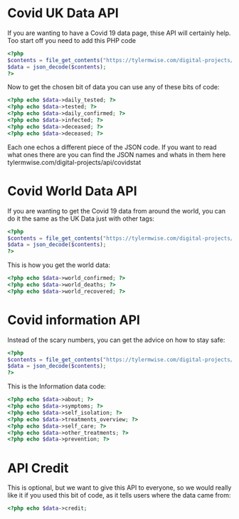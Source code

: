# Covid UK Data API
If you are wanting to have a Covid 19 data page, thise API will certainly help. Too start off you need to add this PHP code

```php
<?php
$contents = file_get_contents("https://tylermwise.com/digital-projects/api/covidstats");
$data = json_decode($contents);
?>
```

Now to get the chosen bit of data you can use any of these bits of code:
```php
<?php echo $data->daily_tested; ?>
<?php echo $data->tested; ?>
<?php echo $data->daily_confirmed; ?>
<?php echo $data->infected; ?>
<?php echo $data->deceased; ?>
<?php echo $data->deceased; ?>
```
Each one echos a different piece of the JSON code. If you want to read what ones there are you can find the JSON names and whats in them here tylermwise.com/digital-projects/api/covidstat


# Covid World Data API
If you are wanting to get the Covid 19 data from around the world, you can do it the same as the UK Data just with other tags:

```php
<?php
$contents = file_get_contents("https://tylermwise.com/digital-projects/api/covidstats");
$data = json_decode($contents);
?>
```

This is how you get the world data:
```php
<?php echo $data->world_confirmed; ?>
<?php echo $data->world_deaths; ?>
<?php echo $data->world_recovered; ?>
```

# Covid information API
Instead of the scary numbers, you can get the advice on how to stay safe:

```php
<?php
$contents = file_get_contents("https://tylermwise.com/digital-projects/api/covidstats");
$data = json_decode($contents);
?>
```

This is the Information data code:
```php
<?php echo $data->about; ?>
<?php echo $data->symptoms; ?>
<?php echo $data->self_isolation; ?>
<?php echo $data->treatments_overview; ?>
<?php echo $data->self_care; ?>
<?php echo $data->other_treatments; ?>
<?php echo $data->prevention; ?>
```

# API Credit
This is optional, but we want to give this API to everyone, so we would really like it if you used this bit of code, as it tells users where the data came from:

```php
<?php echo $data->credit;
```

